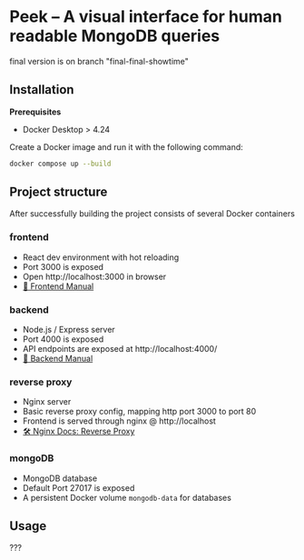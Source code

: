 # Peek – A visual interface for human readable MongoDB queries

final version is on branch "final-final-showtime"

## Installation

**Prerequisites**
* Docker Desktop > 4.24


Create a Docker image and run it with the following command:
```bash
docker compose up --build
```
## Project structure

After successfully building the project consists of several Docker containers

### frontend

* React dev environment with hot reloading
* Port 3000 is exposed
* Open http://localhost:3000 in browser
* [📘 Frontend Manual](./frontend/readme.md)

### backend
* Node.js / Express server
* Port 4000 is exposed
* API endpoints are exposed at http://localhost:4000/
* [📘 Backend Manual](./backend/readme.md)

### reverse proxy
* Nginx server
* Basic reverse proxy config, mapping http port 3000 to port 80
* Frontend is served through nginx @ http://localhost
* [🛠️ Nginx Docs: Reverse Proxy](https://docs.nginx.com/nginx/admin-guide/web-server/reverse-proxy/)

### mongoDB
* MongoDB database
* Default Port 27017 is exposed
* A persistent Docker volume `mongodb-data` for databases 

## Usage

???


